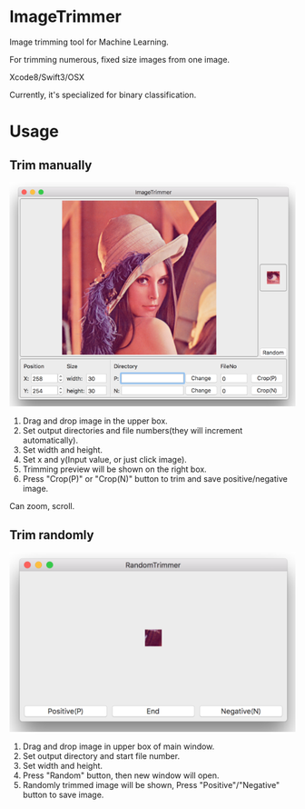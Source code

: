# ImageTrimmer
Image trimming tool for Machine Learning.

For trimming numerous, fixed size images from one image.

Xcode8/Swift3/OSX

Currently, it's specialized for binary classification.

# Usage
## Trim manually
![Main Window](./Resources/main.png)

1. Drag and drop image in the upper box.
1. Set output directories and file numbers(they will increment automatically).
1. Set width and height.
1. Set x and y(Input value, or just click image).
1. Trimming preview will be shown on the right box.
1. Press "Crop(P)" or "Crop(N)" button to trim and save positive/negative image.

Can zoom, scroll.

## Trim randomly
![Random trimming](./Resources/random.png)

1. Drag and drop image in upper box of main window.
1. Set output directory and start file number.
1. Set width and height.
1. Press "Random" button, then new window will open.
1. Randomly trimmed image will be shown, Press "Positive"/"Negative" button to save image.
